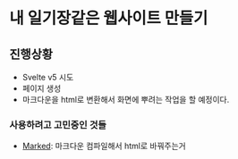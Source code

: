 # 내 일기장같은 웹사이트 만들기

## 진행상황
- Svelte v5 시도
- 페이지 생성
- 마크다운을 html로 변환해서 화면에 뿌려는 작업을 할 예정이다.  

### 사용하려고 고민중인 것들
- [Marked](https://github.com/markedjs/marked): 마크다운 컴파일해서 html로 바꿔주는거
